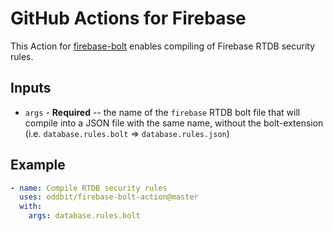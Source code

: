 # GitHub Actions for Firebase

This Action for [firebase-bolt](https://github.com/FirebaseExtended/bolt) enables compiling of Firebase RTDB security rules.

## Inputs

- `args` - **Required** -- the name of the `firebase` RTDB bolt file that will compile into a JSON file with the same name, without the bolt-extension (i.e. `database.rules.bolt` => `database.rules.json`)

## Example

```yaml
- name: Compile RTDB security rules
  uses: oddbit/firebase-bolt-action@master
  with:
    args: database.rules.bolt
```
